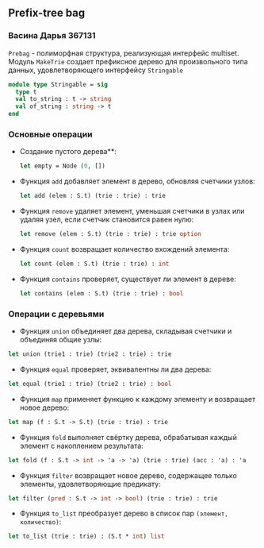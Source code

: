## Prefix-tree bag

### Васина Дарья 367131

`Prebag` - полиморфная структура, реализующая интерфейс multiset.
Модуль `MakeTrie` создает префиксное дерево для произвольного типа данных, удовлетворяющего интерфейсу `Stringable`

```ocaml
module type Stringable = sig
  type t
  val to_string : t -> string
  val of_string : string -> t
end
```

### Основные операции

- Создание пустого дерева\*\*:

  ```ocaml
  let empty = Node (0, [])
  ```

- Функция `add` добавляет элемент в дерево, обновляя счетчики узлов:

  ```ocaml
  let add (elem : S.t) (trie : trie) : trie
  ```

- Функция `remove` удаляет элемент, уменьшая счетчики в узлах или удаляя узел, если счетчик становится равен нулю:

  ```ocaml
  let remove (elem : S.t) (trie : trie) : trie option
  ```

- Функция `count` возвращает количество вхождений элемента:

  ```ocaml
  let count (elem : S.t) (trie : trie) : int
  ```

- Функция `contains` проверяет, существует ли элемент в дереве:

  ```ocaml
  let contains (elem : S.t) (trie : trie) : bool
  ```

### Операции с деревьями

- Функция `union` объединяет два дерева, складывая счетчики и объединяя общие узлы:

```ocaml
let union (trie1 : trie) (trie2 : trie) : trie
```

- Функция `equal` проверяет, эквивалентны ли два дерева:

```ocaml
let equal (trie1 : trie) (trie2 : trie) : bool
```

- Функция `map` применяет функцию к каждому элементу и возвращает новое дерево:

```ocaml
let map (f : S.t -> S.t) (trie : trie) : trie
```

- Функция `fold` выполняет свёртку дерева, обрабатывая каждый элемент с накоплением результата:

```ocaml
let fold (f : S.t -> int -> 'a -> 'a) (trie : trie) (acc : 'a) : 'a
```

- Функция `filter` возвращает новое дерево, содержащее только элементы, удовлетворяющие предикату:

```ocaml
let filter (pred : S.t -> int -> bool) (trie : trie) : trie
```

- Функция `to_list` преобразует дерево в список пар `(элемент, количество)`:

```ocaml
let to_list (trie : trie) : (S.t * int) list
```

